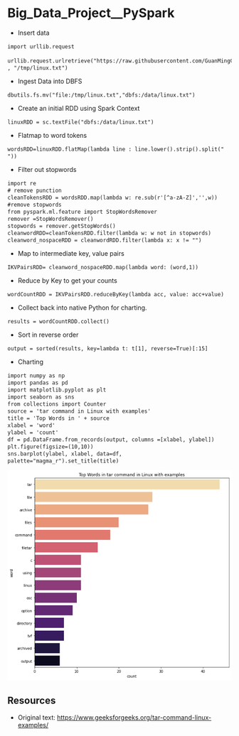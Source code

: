 # Big_Data_Project__PySpark


- Insert data
```
import urllib.request

urllib.request.urlretrieve("https://raw.githubusercontent.com/GuanMingChee/Big_Data_Project__PySpark/main/linux_tarCommand.txt" , "/tmp/linux.txt")
```

- Ingest Data into DBFS
```
dbutils.fs.mv("file:/tmp/linux.txt","dbfs:/data/linux.txt")
```
- Create an initial RDD using Spark Context
```
linuxRDD = sc.textFile("dbfs:/data/linux.txt")
```
- Flatmap to word tokens
```
wordsRDD=linuxRDD.flatMap(lambda line : line.lower().strip().split(" "))
```
- Filter out stopwords
```
import re
# remove punction
cleanTokensRDD = wordsRDD.map(lambda w: re.sub(r'[^a-zA-Z]','',w))
#remove stopwords
from pyspark.ml.feature import StopWordsRemover
remover =StopWordsRemover()
stopwords = remover.getStopWords()
cleanwordRDD=cleanTokensRDD.filter(lambda w: w not in stopwords)
cleanword_nospaceRDD = cleanwordRDD.filter(lambda x: x != "")
```
- Map to intermediate key, value pairs
```
IKVPairsRDD= cleanword_nospaceRDD.map(lambda word: (word,1))
```
- Reduce by Key to get your counts
```
wordCountRDD = IKVPairsRDD.reduceByKey(lambda acc, value: acc+value)
```
- Collect back into native Python for charting. 
```
results = wordCountRDD.collect()
```
- Sort in reverse order
```
output = sorted(results, key=lambda t: t[1], reverse=True)[:15]
```
- Charting
```
import numpy as np
import pandas as pd
import matplotlib.pyplot as plt
import seaborn as sns
from collections import Counter
source = 'tar command in Linux with examples'
title = 'Top Words in ' + source
xlabel = 'word'
ylabel = 'count'
df = pd.DataFrame.from_records(output, columns =[xlabel, ylabel]) 
plt.figure(figsize=(10,10))
sns.barplot(ylabel, xlabel, data=df, palette="magma_r").set_title(title)
```
![](wordcount_graph.png)

## Resources
- Original text: 
  https://www.geeksforgeeks.org/tar-command-linux-examples/
